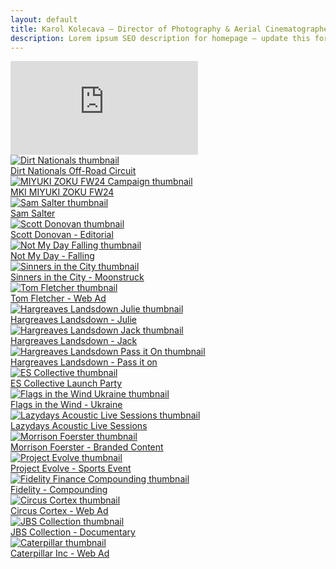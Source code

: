 ```yaml
---
layout: default
title: Karol Kolecava – Director of Photography & Aerial Cinematographer 
description: Lorem ipsum SEO description for homepage – update this for best search visibility.
---
```


<div class="container mt-5 pt-5">

<div class="video-hero-container ratio ratio-16x9">
  <iframe
    src="https://www.youtube.com/embed/YOUR_VIDEO_ID?autoplay=1&mute=1&controls=0&showinfo=0&modestbranding=1&rel=0&loop=1&playlist=P56Fe2VRf5Y"
    frameborder="0"
    allow="autoplay; fullscreen"
    class="bg-iframe"
  ></iframe>
</div>

  <div class="row g-4 home-grid">
    <div class="col-12 col-sm-6 col-lg-4 project-tile">
      <a href="{{ site.baseurl }}/work/dirt-nationals/" class="project-overlay">
        <img src="{{ site.baseurl }}/assets/gifs/dirt_003.gif" class="img-fluid grid-image" alt="Dirt Nationals thumbnail">
          <div class="overlay">
            <span class="project-title">Dirt Nationals Off-Road Circuit</span>
          </div>
      </a>
    </div>
    <div class="col-12 col-sm-6 col-lg-4 project-tile">
      <a href="{{ site.baseurl }}/work/miyuki-zoku-fw24-campaign/" class="project-overlay">
        <img src="{{ site.baseurl }}/assets/gifs/mki_002.gif" class="img-fluid grid-image" alt="MIYUKI ZOKU FW24 Campaign thumbnail">
          <div class="overlay">
            <span class="project-title">MKI MIYUKI ZOKU FW24</span>
          </div>
      </a>
    </div>
    <div class="col-12 col-sm-6 col-lg-4 project-tile">
      <a href="{{ site.baseurl }}/work/sam-salter/" class="project-overlay">
        <img src="{{ site.baseurl }}/assets/gifs/sam_006.gif" class="img-fluid grid-image" alt="Sam Salter thumbnail">
          <div class="overlay">
            <span class="project-title">Sam Salter</span>
          </div>
      </a>
    </div>
    <div class="col-12 col-sm-6 col-lg-4 project-tile">
      <a href="{{ site.baseurl }}/work/scott-donovan/" class="project-overlay">
        <img src="{{ site.baseurl }}/assets/gifs/scott_007.gif" class="img-fluid grid-image" alt="Scott Donovan thumbnail">
          <div class="overlay">
            <span class="project-title">Scott Donovan - Editorial</span>
          </div>
      </a>
    </div>
    <div class="col-12 col-sm-6 col-lg-4 project-tile">
      <a href="{{ site.baseurl }}/work/not-my-day-falling/" class="project-overlay">
        <img src="{{ site.baseurl }}/assets/gifs/nmd_003.gif" class="img-fluid grid-image" alt="Not My Day Falling thumbnail">
          <div class="overlay">
            <span class="project-title">Not My Day - Falling</span>
          </div>
      </a>
    </div>
    <div class="col-12 col-sm-6 col-lg-4 project-tile">
      <a href="{{ site.baseurl }}/work/sinners-in-the-city/" class="project-overlay">
        <img src="{{ site.baseurl }}/assets/gifs/sinners_003.gif" class="img-fluid grid-image" alt="Sinners in the City thumbnail">
          <div class="overlay">
            <span class="project-title">Sinners in the City - Moonstruck</span>
          </div>
      </a>
    </div>
    <div class="col-12 col-sm-6 col-lg-4 project-tile">
      <a href="#" class="project-overlay">
        <img src="{{ site.baseurl }}/assets/images/tf-001.png" class="img-fluid grid-image" alt="Tom Fletcher thumbnail">
          <div class="overlay">
            <span class="project-title">Tom Fletcher - Web Ad</span>
          </div>
      </a>
    </div>
    <div class="col-12 col-sm-6 col-lg-4 project-tile">
      <a href="{{ site.baseurl }}/work/hargreaves-landsdown-julie/" class="project-overlay">
        <img src="{{ site.baseurl }}/assets/gifs/juliec_005.gif" class="img-fluid grid-image" alt="Hargreaves Landsdown Julie thumbnail">
          <div class="overlay">
            <span class="project-title">Hargreaves Landsdown - Julie</span>
          </div>
      </a>
    </div>
    <div class="col-12 col-sm-6 col-lg-4 project-tile">
      <a href="{{ site.baseurl }}/work/hargreaves-landsdown-jack/" class="project-overlay">
        <img src="{{ site.baseurl }}/assets/gifs/jack_008.gif" class="img-fluid grid-image" alt="Hargreaves Landsdown Jack thumbnail">
          <div class="overlay">
            <span class="project-title">Hargreaves Landsdown - Jack</span>
          </div>
      </a>
    </div>
    <div class="col-12 col-sm-6 col-lg-4 project-tile">
      <a href="{{ site.baseurl }}/work/hargreaves-landsdown-pass-it-on/" class="project-overlay">
        <img src="{{ site.baseurl }}/assets/gifs/passit_002.gif" class="img-fluid grid-image" alt="Hargreaves Landsdown Pass it On thumbnail">
          <div class="overlay">
            <span class="project-title">Hargreaves Landsdown - Pass it on</span>
          </div>
      </a>
    </div>
    <div class="col-12 col-sm-6 col-lg-4 project-tile">
      <a href="#" class="project-overlay">
        <img src="{{ site.baseurl }}/assets/images/es-001_2.4.1-min.jpg" class="img-fluid grid-image" alt="ES Collective thumbnail">
          <div class="overlay">
            <span class="project-title">ES Collective Launch Party</span>
          </div>
      </a>
    </div>
    <div class="col-12 col-sm-6 col-lg-4 project-tile">
      <a href="#" class="project-overlay">
        <img src="{{ site.baseurl }}/assets/images/ukraine-002.jpeg" class="img-fluid grid-image" alt="Flags in the Wind Ukraine thumbnail">
          <div class="overlay">
            <span class="project-title">Flags in the Wind - Ukraine</span>
          </div>
      </a>
    </div>
    <div class="col-12 col-sm-6 col-lg-4 project-tile">
      <a href="{{ site.baseurl }}/work/lazydays-acoustic-live-sessions/" class="project-overlay">
        <img src="{{ site.baseurl }}/assets/gifs/mabes_001.gif" class="img-fluid grid-image" alt="Lazydays Acoustic Live Sessions thumbnail">
          <div class="overlay">
            <span class="project-title">Lazydays Acoustic Live Sessions</span>
          </div>
      </a>
    </div>
    <div class="col-12 col-sm-6 col-lg-4 project-tile">
      <a href="{{ site.baseurl }}/work/morrison-foerster/" class="project-overlay">
        <img src="{{ site.baseurl }}/assets/gifs/mofo_003.gif" class="img-fluid grid-image" alt="Morrison Foerster thumbnail">
          <div class="overlay">
            <span class="project-title">Morrison Foerster - Branded Content</span>
          </div>
      </a>
    </div>
    <div class="col-12 col-sm-6 col-lg-4 project-tile">
      <a href="#" class="project-overlay">
        <img src="{{ site.baseurl }}/assets/images/projectevolve-001.png" class="img-fluid grid-image" alt="Project Evolve thumbnail">
          <div class="overlay">
            <span class="project-title">Project Evolve - Sports Event</span>
          </div>
      </a>
    </div>
    <div class="col-12 col-sm-6 col-lg-4 project-tile">
      <a href="{{ site.baseurl }}/work/fidelity-finance-compounding/" class="project-overlay">
        <img src="{{ site.baseurl }}/assets/gifs/compounding_002.gif" class="img-fluid grid-image" alt="Fidelity Finance Compounding thumbnail">
          <div class="overlay">
            <span class="project-title">Fidelity - Compounding</span>
          </div>
      </a>
    </div>
    <div class="col-12 col-sm-6 col-lg-4 project-tile">
      <a href="{{ site.baseurl }}/work/circus-cortex/" class="project-overlay">
        <img src="{{ site.baseurl }}/assets/gifs/cortex_010.gif" class="img-fluid grid-image" alt="Circus Cortex thumbnail">
          <div class="overlay">
            <span class="project-title">Circus Cortex - Web Ad</span>
          </div>
      </a>
    </div>
    <div class="col-12 col-sm-6 col-lg-4 project-tile">
      <a href="#" class="project-overlay">
        <img src="{{ site.baseurl }}/assets/images/jbs-thumb-still.jpeg" class="img-fluid grid-image" alt="JBS Collection thumbnail">
          <div class="overlay">
            <span class="project-title">JBS Collection - Documentary</span>
          </div>
      </a>
    </div>
    <div class="col-12 col-sm-6 col-lg-4 project-tile">
      <a href="#" class="project-overlay">
        <img src="{{ site.baseurl }}/assets/images/caterpillar-thumb-still_1.5.1-min.jpg" class="img-fluid grid-image" alt="Caterpillar thumbnail">
          <div class="overlay">
            <span class="project-title">Caterpillar Inc - Web Ad</span>
          </div>
      </a>
    </div>
  </div>
</div>
